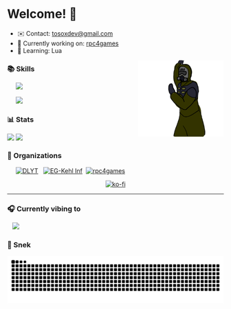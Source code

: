 # Welcome! 👋

*   ✉️  Contact: [tosoxdev@gmail.com](mailto:tosoxdev@gmail.com)
*   🚀  Currently working on: [rpc4games](https://github.com/rpc4games/rpc4games)
*   🧠  Learning: Lua

<img align="right" alt="S.T.A.L.K.E.R." width="200" src="https://github.com/Tosox/Tosox/blob/resources/stalker.gif?raw=true" />

### 📚 Skills

&nbsp;&nbsp;&nbsp;&nbsp;
[![](https://skillicons.dev/icons?i=java,cpp,py,lua)](https://github.com/Tosox?tab=repositories)

&nbsp;&nbsp;&nbsp;&nbsp;
[![](https://skillicons.dev/icons?i=idea,visualstudio,vscode,github,git)](https://github.com/Tosox?tab=repositories)

### 📊 Stats

[![](https://github-readme-stats.vercel.app/api?username=Tosox&show_icons=true&theme=dark&bg_color=ffffff00&hide_border=true&custom_title=GitHub+Stats&rank_icon=github&include_all_commits=false&line_height=20)](https://github.com/Tosox#js-contribution-activity)
[![](https://github-readme-stats.vercel.app/api/top-langs/?username=Tosox&theme=dark&bg_color=ffffff00&hide_border=true&layout=compact&exclude_repo=STALKER-Anomaly-gamedata&hide=c,objective-c)](https://github.com/Tosox#js-contribution-activity)

### 🏢 Organizations

&nbsp;&nbsp;&nbsp;&nbsp;
[<img title="DLYT" src="https://images.weserv.nl/?url=avatars.githubusercontent.com/u/82230888?v=4&fit=cover" width="50" />](https://github.com/DLYT-Dev) &nbsp;
[<img title="EG-Kehl Inf" src="https://images.weserv.nl/?url=avatars.githubusercontent.com/u/103047088?v=4&fit=cover" width="50" />](https://github.com/eg-kehl-inf)&nbsp;
[<img title="rpc4games" src="https://images.weserv.nl/?url=avatars.githubusercontent.com/u/184363865?v=4&fit=cover" width="50" />](https://github.com/rpc4games)

<div align="center">

[![ko-fi](https://ko-fi.com/img/githubbutton_sm.svg)](https://ko-fi.com/tosox)

</div>

---

### 🎧 Currently vibing to

&nbsp;&nbsp;
[![](https://spotify-github-profile.kittinanx.com/api/view?uid=1pndz5tpetbsk8g241epz92ws&cover_image=true&theme=natemoo-re&show_offline=true&background_color=121212&interchange=true&bar_color=ed0ce6&bar_color_cover=true)](https://spotify-github-profile.kittinanx.com/api/view?uid=1pndz5tpetbsk8g241epz92ws&redirect=true)

### 🐍 Snek

[![](https://raw.githubusercontent.com/Tosox/Tosox/snake-output/github-contribution-grid-snake-dark.svg)](https://github.com/Tosox#js-contribution-activity)
